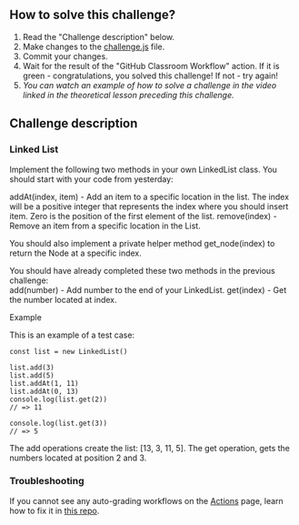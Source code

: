 ## How to solve this challenge?

1. Read the "Challenge description" below.
2. Make changes to the [challenge.js](./challenge.js) file.
3. Commit your changes.
4. Wait for the result of the "GitHub Classroom Workflow" action. If it is green - congratulations, you solved this challenge! If not - try again!
5. *You can watch an example of how to solve a challenge in the video linked in the theoretical lesson preceding this challenge.*

## Challenge description

### Linked List  

Implement the following two methods in your own LinkedList class. You should start with your code from yesterday:  

addAt(index, item) - Add an item to a specific location in the list. The index will be a positive integer that represents the index where you should insert item. Zero is the position of the first element of the list. 
remove(index) - Remove an item from a specific location in the List.  

You should also implement a private helper method get_node(index) to return the Node at a specific index.  

You should have already completed these two methods in the previous challenge:  
add(number) - Add number to the end of your LinkedList. 
get(index) - Get the number located at index.  

Example  

This is an example of a test case:  

```
const list = new LinkedList()

list.add(3)
list.add(5)
list.addAt(1, 11)
list.addAt(0, 13)
console.log(list.get(2))
// => 11

console.log(list.get(3))
// => 5
```

The add operations create the list: [13, 3, 11, 5]. The get operation, gets the numbers located at position 2 and 3.  


### Troubleshooting

If you cannot see any auto-grading workflows on the [Actions](../../actions) page, learn how to fix it in [this repo](https://github.com/microverse-students/autograding-troubles-js/blob/main/README.md).
